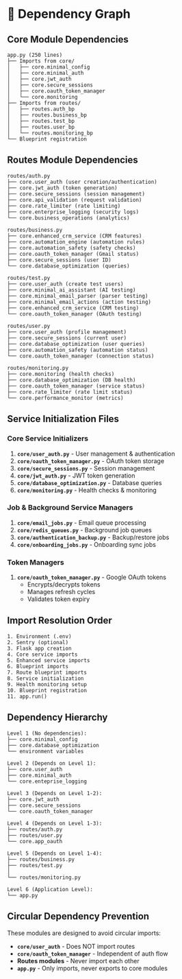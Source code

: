 # 🌳 Dependency Graph

## Core Module Dependencies

```
app.py (250 lines)
├── Imports from core/
│   ├── core.minimal_config
│   ├── core.minimal_auth  
│   ├── core.jwt_auth
│   ├── core.secure_sessions
│   ├── core.oauth_token_manager
│   └── core.monitoring
├── Imports from routes/
│   ├── routes.auth_bp
│   ├── routes.business_bp
│   ├── routes.test_bp
│   ├── routes.user_bp
│   └── routes.monitoring_bp
└── Blueprint registration
```

## Routes Module Dependencies

```
routes/auth.py
├── core.user_auth (user creation/authentication)
├── core.jwt_auth (token generation)
├── core.secure_sessions (session management)
├── core.api_validation (request validation)
├── core.rate_limiter (rate limiting)
├── core.enterprise_logging (security logs)
└── core.business_operations (analytics)

routes/business.py
├── core.enhanced_crm_service (CRM features)
├── core.automation_engine (automation rules)
├── core.automation_safety (safety checks)
├── core.oauth_token_manager (Gmail status)
├── core.secure_sessions (user ID)
└── core.database_optimization (queries)

routes/test.py
├── core.user_auth (create test users)
├── core.minimal_ai_assistant (AI testing)
├── core.minimal_email_parser (parser testing)
├── core.minimal_email_actions (action testing)
├── core.enhanced_crm_service (CRM testing)
└── core.oauth_token_manager (OAuth testing)

routes/user.py
├── core.user_auth (profile management)
├── core.secure_sessions (current user)
├── core.database_optimization (user queries)
├── core.automation_safety (automation status)
└── core.oauth_token_manager (connection status)

routes/monitoring.py
├── core.monitoring (health checks)
├── core.database_optimization (DB health)
├── core.oauth_token_manager (service status)
├── core.rate_limiter (rate limit status)
└── core.performance_monitor (metrics)
```

## Service Initialization Files

### Core Service Initializers
1. **`core/user_auth.py`** - User management & authentication
2. **`core/oauth_token_manager.py`** - OAuth token storage
3. **`core/secure_sessions.py`** - Session management
4. **`core/jwt_auth.py`** - JWT token generation
5. **`core/database_optimization.py`** - Database queries
6. **`core/monitoring.py`** - Health checks & monitoring

### Job & Background Service Managers
1. **`core/email_jobs.py`** - Email queue processing  
2. **`core/redis_queues.py`** - Background job queues
3. **`core/authentication_backup.py`** - Backup/restore jobs
4. **`core/onboarding_jobs.py`** - Onboarding sync jobs

### Token Managers
1. **`core/oauth_token_manager.py`** - Google OAuth tokens
   - Encrypts/decrypts tokens
   - Manages refresh cycles
   - Validates token expiry

## Import Resolution Order

```
1. Environment (.env)
2. Sentry (optional)
3. Flask app creation
4. Core service imports
5. Enhanced service imports  
6. Blueprint imports
7. Route blueprint imports
8. Service initialization
9. Health monitoring setup
10. Blueprint registration
11. app.run()
```

## Dependency Hierarchy

```
Level 1 (No dependencies):
├── core.minimal_config
├── core.database_optimization
└── environment variables

Level 2 (Depends on Level 1):
├── core.user_auth
├── core.minimal_auth
└── core.enteprise_logging

Level 3 (Depends on Level 1-2):
├── core.jwt_auth
├── core.secure_sessions
└── core.oauth_token_manager

Level 4 (Depends on Level 1-3):
├── routes/auth.py
├── routes/user.py
└── core.app_oauth

Level 5 (Depends on Level 1-4):
├── routes/business.py
├── routes/test.py
│       
└── routes/monitoring.py

Level 6 (Application Level):
└── app.py
```

## Circular Dependency Prevention

These modules are designed to avoid circular imports:
- **`core/user_auth`** - Does NOT import routes
- **`core/oauth_token_manager`** - Independent of auth flow
- **Routes modules** - Never import each other
- **`app.py`** - Only imports, never exports to core modules
